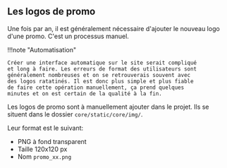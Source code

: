 ## Les logos de promo

Une fois par an, il est généralement nécessaire d'ajouter le
nouveau logo d'une promo. C'est un processus manuel.

!!!note "Automatisation"

	Créer une interface automatique sur le site serait compliqué
	et long à faire. Les erreurs de format des utilisateurs sont
	généralement nombreuses et on se retrouverais souvent avec
	des logos ratatinés. Il est donc plus simple et plus fiable
	de faire cette opération manuellement, ça prend quelques
	minutes et on est certain de la qualité à la fin.

Les logos de promo sont à manuellement ajouter dans le projet.
Ils se situent dans le dossier `core/static/core/img/`.

Leur format est le suivant:

* PNG à fond transparent
* Taille 120x120 px
* Nom `promo_xx.png`
